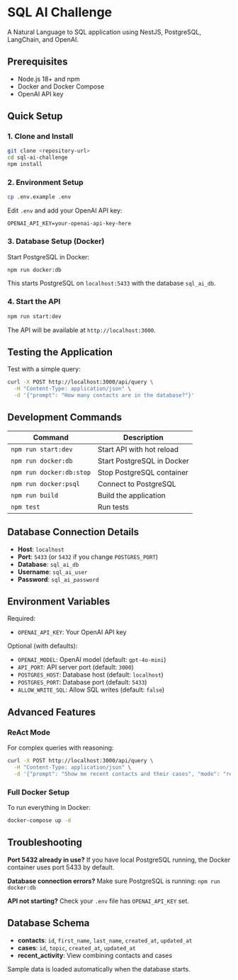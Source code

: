 # SQL AI Challenge

A Natural Language to SQL application using NestJS, PostgreSQL, LangChain, and OpenAI.

## Prerequisites

- Node.js 18+ and npm
- Docker and Docker Compose
- OpenAI API key

## Quick Setup

### 1. Clone and Install
```bash
git clone <repository-url>
cd sql-ai-challenge
npm install
```

### 2. Environment Setup
```bash
cp .env.example .env
```
Edit `.env` and add your OpenAI API key:
```
OPENAI_API_KEY=your-openai-api-key-here
```

### 3. Database Setup (Docker)
Start PostgreSQL in Docker:
```bash
npm run docker:db
```
This starts PostgreSQL on `localhost:5433` with the database `sql_ai_db`.

### 4. Start the API
```bash
npm run start:dev
```
The API will be available at `http://localhost:3000`.

## Testing the Application

Test with a simple query:
```bash
curl -X POST http://localhost:3000/api/query \
  -H "Content-Type: application/json" \
  -d '{"prompt": "How many contacts are in the database?"}'
```

## Development Commands

| Command | Description |
|---------|-------------|
| `npm run start:dev` | Start API with hot reload |
| `npm run docker:db` | Start PostgreSQL in Docker |
| `npm run docker:db:stop` | Stop PostgreSQL container |
| `npm run docker:psql` | Connect to PostgreSQL |
| `npm run build` | Build the application |
| `npm test` | Run tests |

## Database Connection Details

- **Host**: `localhost`
- **Port**: `5433` (or `5432` if you change `POSTGRES_PORT`)
- **Database**: `sql_ai_db`
- **Username**: `sql_ai_user`
- **Password**: `sql_ai_password`

## Environment Variables

Required:
- `OPENAI_API_KEY`: Your OpenAI API key

Optional (with defaults):
- `OPENAI_MODEL`: OpenAI model (default: `gpt-4o-mini`)
- `API_PORT`: API server port (default: `3000`)
- `POSTGRES_HOST`: Database host (default: `localhost`)
- `POSTGRES_PORT`: Database port (default: `5433`)
- `ALLOW_WRITE_SQL`: Allow SQL writes (default: `false`)

## Advanced Features

### ReAct Mode
For complex queries with reasoning:
```bash
curl -X POST http://localhost:3000/api/query \
  -H "Content-Type: application/json" \
  -d '{"prompt": "Show me recent contacts and their cases", "mode": "react"}'
```

### Full Docker Setup
To run everything in Docker:
```bash
docker-compose up -d
```

## Troubleshooting

**Port 5432 already in use?**
If you have local PostgreSQL running, the Docker container uses port 5433 by default.

**Database connection errors?**
Make sure PostgreSQL is running: `npm run docker:db`

**API not starting?**
Check your `.env` file has `OPENAI_API_KEY` set.

## Database Schema

- **contacts**: `id`, `first_name`, `last_name`, `created_at`, `updated_at`
- **cases**: `id`, `topic`, `created_at`, `updated_at`
- **recent_activity**: View combining contacts and cases

Sample data is loaded automatically when the database starts.